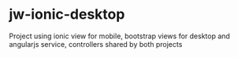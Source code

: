 # jw-ionic-desktop
Project using ionic view for mobile, bootstrap views for desktop and angularjs service, controllers shared by both projects
